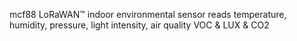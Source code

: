 mcf88 LoRaWAN™ indoor environmental sensor reads temperature, humidity, pressure, light intensity, air quality VOC & LUX & CO2 